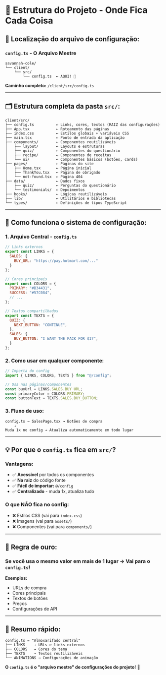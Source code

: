 # 📁 Estrutura do Projeto - Onde Fica Cada Coisa

## **🎯 Localização do arquivo de configuração:**

### **`config.ts` - O Arquivo Mestre**
```
savannah-cole/
└── client/
    └── src/
        └── config.ts  ← AQUI! 🎯
```

**Caminho completo:** `/client/src/config.ts`

---

## **🗂️ Estrutura completa da pasta `src/`:**

```
client/src/
├── config.ts          ← Links, cores, textos (RAIZ das configurações)
├── App.tsx            ← Roteamento das páginas
├── index.css          ← Estilos globais + variáveis CSS
├── main.tsx           ← Ponto de entrada da aplicação
├── components/        ← Componentes reutilizáveis
│   ├── layout/        ← Layouts e estruturas
│   ├── quiz/          ← Componentes do questionário
│   ├── recipe/        ← Componentes de receitas
│   └── ui/            ← Componentes básicos (botões, cards)
├── pages/             ← Páginas do site
│   ├── Home.tsx       ← Página inicial
│   ├── ThankYou.tsx   ← Página de obrigado
│   └── not-found.tsx  ← Página 404
├── data/              ← Dados fixos
│   ├── quiz/          ← Perguntas do questionário
│   └── testimonials/  ← Depoimentos
├── hooks/             ← Lógicas reutilizáveis
├── lib/               ← Utilitários e bibliotecas
└── types/             ← Definições de tipos TypeScript
```

---

## **🔧 Como funciona o sistema de configuração:**

### **1. Arquivo Central** - `config.ts`
```javascript
// Links externos
export const LINKS = {
  SALES: {
    BUY_URL: "https://pay.hotmart.com/..."
  }
};

// Cores principais
export const COLORS = {
  PRIMARY: "#B34431",
  SUCCESS: "#57C084",
  // ...
};

// Textos compartilhados
export const TEXTS = {
  QUIZ: {
    NEXT_BUTTON: "CONTINUE",
  },
  SALES: {
    BUY_BUTTON: "I WANT THE PACK FOR $17",
  }
};
```

### **2. Como usar em qualquer componente:**
```jsx
// Importa do config
import { LINKS, COLORS, TEXTS } from "@/config";

// Usa nas páginas/componentes
const buyUrl = LINKS.SALES.BUY_URL;
const primaryColor = COLORS.PRIMARY;
const buttonText = TEXTS.SALES.BUY_BUTTON;
```

### **3. Fluxo de uso:**
```
config.ts → SalesPage.tsx → Botões de compra
    ↓
Muda 1x no config → Atualiza automaticamente em todo lugar
```

---

## **💡 Por que o `config.ts` fica em `src/`?**

### **Vantagens:**
- ✅ **Acessível** por todos os componentes
- ✅ **Na raiz** do código fonte
- ✅ **Fácil de importar:** `@/config`
- ✅ **Centralizado** - muda 1x, atualiza tudo

### **O que NÃO fica no config:**
- ❌ Estilos CSS (vai para `index.css`)
- ❌ Imagens (vai para `assets/`)
- ❌ Componentes (vai para `components/`)

---

## **🚀 Regra de ouro:**

### **Se você usa o mesmo valor em mais de 1 lugar → Vai para o `config.ts`!**

**Exemplos:**
- URLs de compra
- Cores principais
- Textos de botões
- Preços
- Configurações de API

---

## **📍 Resumo rápido:**
```
config.ts = "Almoxarifado central"
├── LINKS    → URLs e links externos
├── COLORS   → Cores do tema
├── TEXTS    → Textos reutilizáveis
└── ANIMATIONS → Configurações de animação
```

**O `config.ts` é o "arquivo mestre" de configurações do projeto!** 👑